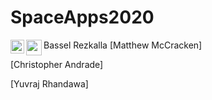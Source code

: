 # SpaceApps2020

Bassel Rezkalla
[<img alt="BASSEL_LINK" align="left" width="22px" src="https://cdn.jsdelivr.net/npm/simple-icons@v3/icons/linkedin.svg" />][BASSEL_LINK]
[<img align="left" width="25px" src="https://img.icons8.com/fluent/48/000000/github.png"/>][BASSEL_GIT]
[Matthew McCracken]

[Christopher Andrade]

[Yuvraj Rhandawa]

[BASSEL_LINK]:https://www.linkedin.com/in/bassel-rezkalla/
[JARED_LINK]:https://www.linkedin.com/in/jaredbentvelsen/
[CHRIS_LINK]:https://www.linkedin.com/in/christopherandrade716/
[MATT_LINK]:https://www.linkedin.com/in/matthew-mccracken/
[YUVI_LINK]:https://www.linkedin.com/in/yuvraj-randhawa/

[BASSEL_GIT]:https://github.com/BasselR/
[JARED_GIT]:https://github.com/bentvelj
[CHRIS_GIT]:https://github.com/christopherandrade716
[MATT_GIT]:https://github.com/yuvrajrr
